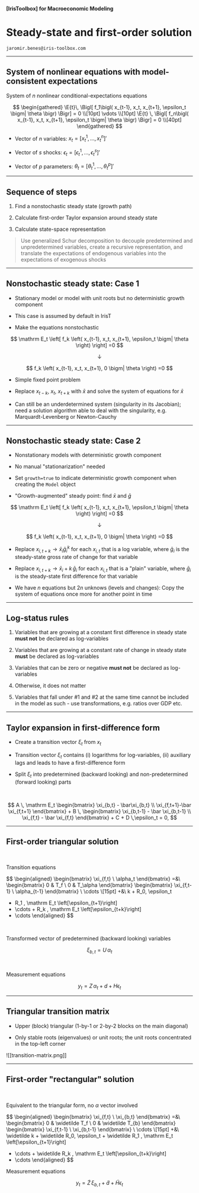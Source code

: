 
__[IrisToolbox] for Macroeconomic Modeling__

# Steady-state and first-order solution 

`jaromir.benes@iris-toolbox.com`

---

## System of nonlinear equations with model-consistent expectations

$$
\newcommand{\Et}{\mathrm{E}_t}
\newcommand{\E}[1]{\mathrm{E}_{#1}\!}
$$

System of $n$ nonlinear conditional-expectations equations

$$
\begin{gathered}
\E{t}\, \Bigl[ f_1\bigl( x_{t-1}, x_t, x_{t+1}, \epsilon_t \bigm| \theta \bigr) \Bigr] = 0 \\[10pt]
\vdots \\[10pt]
\E{t} \, \Bigl[ f_n\bigl( x_{t-1}, x_t, x_{t+1}, \epsilon_t \bigm| \theta \bigr) \Bigr] = 0 \\[40pt]
\end{gathered}
$$

* Vector of $n$ variables: $x_t = \left[ x_t^1, \, \dots, x_t^n \right]'$

* Vector of $s$ shocks: $\epsilon_t = \left[ \epsilon_t^1, \, \dots, \epsilon_t^s \right]'$

* Vector of $p$ parameters: $\theta_t = \left[ \theta_t^1, \, \dots, \theta_t^p \right]'$


---


## Sequence of steps


1. Find a nonstochastic steady state (growth path)

1. Calculate first-order Taylor expansion around steady state

1. Calculate state-space representation 

> Use generalized Schur decomposition to decouple predetermined and unpredetermined variables, create a recursive representation, and translate the expectations of endogenous variables into the expectations of exogenous shocks


---

## Nonstochastic steady state: Case 1

* Stationary model or model with unit roots but no deterministic growth component

* This case is assumed by default in IrisT

* Make the equations nonstochastic


$$
\mathrm E_t \left[ f_k \left(
 x_{t-1}, x_t, x_{t+1}, \epsilon_t 
\bigm| \theta
\right) \right] =0
$$

$$
\downarrow
$$

$$
f_k \left(
 x_{t-1}, x_t, x_{t+1}, 0
\bigm| \theta
\right) =0
$$

* Simple fixed point problem

* Replace $x_{t-k}$, $x_t$, $x_{t+k}$ with $\bar x$ and solve the system of equations for $\bar x$

* Can still be an underdetermined system (singularity in its Jacobian); 
need a solution algorithm able to deal with the singularity, e.g. Marquardt-Levenberg or Newton-Cauchy


---

## Nonstochastic steady state: Case 2

* Nonstationary models with deterministic growth component

* No manual "stationarization" needed

* Set `growth=true` to indicate deterministic growth component when creating the `Model` object

* "Growth-augmented" steady point: find $\bar x$ and $\bar g$

$$
\mathrm E_t \left[ f_k \left(
 x_{t-1}, x_t, x_{t+1}, \epsilon_t 
\bigm| \theta
\right) \right] =0
$$

$$
\downarrow
$$

$$
f_k \left(
 x_{t-1}, x_t, x_{t+1}, 0
\bigm| \theta
\right) =0
$$

* Replace $x_{i,t+k} \rightarrow \bar x_i \bar  g_i^{k}$ for each $x_{i,t}$  that is a log variable, where $\bar g_i$ is the steady-state gross rate of change for that variable

* Replace $x_{i,t+k} \rightarrow \bar x_i + k\, \bar g_i$ for each $x_{i,t}$  that is a "plain" variable, where $\bar g_i$ is the steady-state first difference for that variable

* We have $n$ equations but $2n$ unknows (levels and changes): Copy the system of equations once more for another point in time

---

## Log-status rules

1. Variables that are growing at a constant first difference in steady state **must not** be declared as log-variables

1. Variables that are growing at a constant rate of change in steady state **must** be declared as log-variables

1. Variables that can be zero or negative **must not** be declared as log-variables

1. Otherwise, it does not matter

1. Variables that fall under #1 and #2 at the same time cannot be included in the model as such - use transformations, e.g. ratios over GDP etc.

---

## Taylor expansion in first-difference form

* Create a transition vector $\xi_t$ from $x_t$

* Transition vector $\xi_t$ contains (i) logarithms for log-variables, (ii) auxiliary lags and leads to have a first-difference form

* Split $\xi_t$ into predetermined (backward looking) and non-predetermined (forward looking) parts

<br/>

$$
A \, \mathrm E_t \begin{bmatrix} \xi_{b,t} - \bar\xi_{b,t} \\ \xi_{f,t+1}-\bar \xi_{f,t+1} \end{bmatrix} + B \, 
\begin{bmatrix} \xi_{b,t-1} - \bar \xi_{b,t-1} \\ \xi_{f,t} - \bar \xi_{f,t} \end{bmatrix} + C + D \,\epsilon_t = 0,
$$

---

## First-order triangular solution 

<br/>

Transition equations

$$
\begin{aligned}
\begin{bmatrix}
\xi_{f,t} \\ \alpha_t
\end{bmatrix}
=&\ 
\begin{bmatrix}
0 & T_f  \\ 0 & T_\alpha
\end{bmatrix}
\begin{bmatrix}
\xi_{f,t-1} \\ \alpha_{t-1}
\end{bmatrix} \ \cdots \\[15pt]
+&\ k + R_0\, \epsilon_t
+ R_1 \, \mathrm E_t \left[\epsilon_{t+1}\right]
+ \cdots + R_k \, \mathrm E_t \left[\epsilon_{t+k}\right]
+ \cdots
\end{aligned}
$$

<br/>

Transformed vector of predetermined (backward looking) variables

$$
\xi_{b,t} = U \, \alpha_t
$$

<br/>


Measurement equations

$$
y_t = Z \, \alpha_t + d + H \epsilon_t
$$

---

## Triangular transition matrix

* Upper (block) triangular (1-by-1 or 2-by-2 blocks on the main diagonal)

* Only stable roots (eigenvalues) or unit roots; the unit roots concentrated in the top-left corner

![[transition-matrix.png]]


---

## First-order "rectangular" solution

<br/>

Equivalent to the triangular form, no $\alpha$ vector involved

$$
\begin{aligned}
\begin{bmatrix}
\xi_{f,t} \\ \xi_{b,t}
\end{bmatrix}
=&\ 
\begin{bmatrix}
0 & \widetilde T_f  \\ 0 & \widetilde T_{b}
\end{bmatrix}
\begin{bmatrix}
\xi_{f,t-1} \\ \xi_{b,t-1}
\end{bmatrix} \ \cdots \\[15pt]
+&\ \widetilde k + 
\widetilde R_0\, \epsilon_t
+ 
\widetilde R_1 \, \mathrm E_t \left[\epsilon_{t+1}\right]
+ \cdots + 
\widetilde R_k \, \mathrm E_t \left[\epsilon_{t+k}\right]
+ \cdots
\end{aligned}
$$

Measurement equations

$$
y_t = \widetilde Z \, \xi_{b,t} + \widetilde d + \widetilde H \epsilon_t
$$
